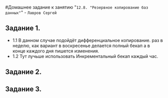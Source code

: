 #Домашнее задание к занятию "`12.8. "Резервное копирование баз данных"`" - `Лавров Сергей`

## Задание 1. 
* 1.1 В данном случае подойдёт дифференциальное копирование. раз в неделю, как вариант в воскресенье делается полный бекап а в конце каждого дня пишется изменения.
* 1.2 Тут лучьше использовать Инкрементальный бекап каждый час.


## Задание 2. 

## Задание 3. 
